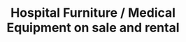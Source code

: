 ---
title: Hospital Furniture / Medical Equipment on sale and rental
discription: hello test
image: https://img77.uenicdn.com/image/upload/v1564048402/business/0e916e7ba6534ea28f6a941da4ec0ed8.jpg
amount: 32,000.00
---